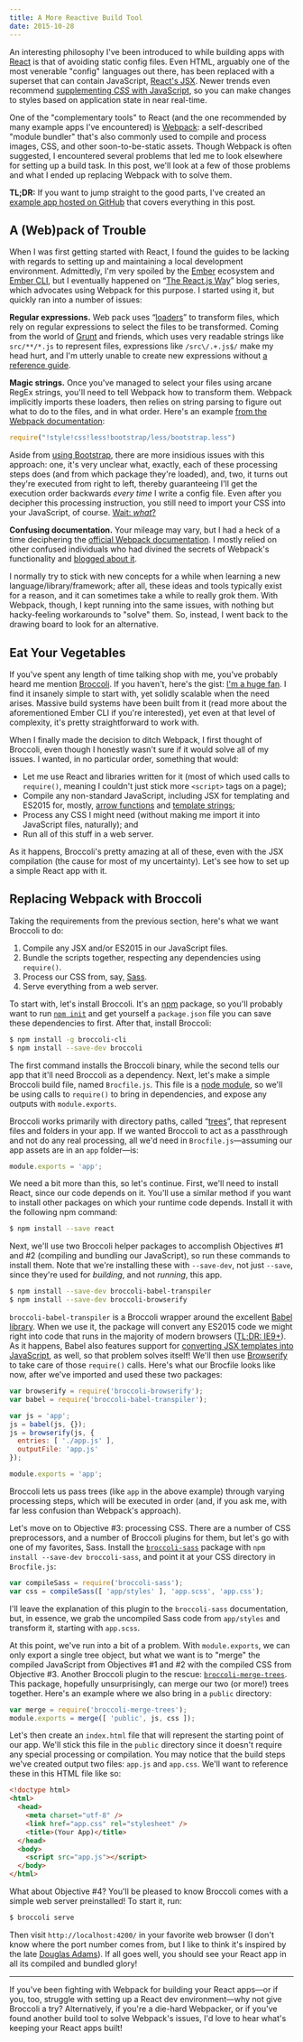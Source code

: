 ```yaml
---
title: A More Reactive Build Tool
date: 2015-10-28
---
```


An interesting philosophy I've been introduced to while building apps with [React](https://facebook.github.io/react/) is that of avoiding static config files. Even HTML, arguably one of the most venerable "config" languages out there, has been replaced with a superset that can contain JavaScript, [React's JSX](https://facebook.github.io/jsx/). Newer trends even recommend [supplementing _CSS_ with JavaScript](https://speakerdeck.com/vjeux/react-css-in-js), so you can make changes to styles based on application state in near real-time.

<!-- more -->

One of the "complementary tools" to React (and the one recommended by many example apps I've encountered) is [Webpack](http://webpack.github.io/): a self-described "module bundler" that's also commonly used to compile and process images, CSS, and other soon-to-be-static assets. Though Webpack is often suggested, I encountered several problems that led me to look elsewhere for setting up a build task. In this post, we'll look at a few of those problems and what I ended up replacing Webpack with to solve them.

**TL;DR:** If you want to jump straight to the good parts, I've created an [example app hosted on GitHub](https://github.com/TimGThomas/building-react-with-broccoli) that covers everything in this post.

## A (Web)pack of Trouble

When I was first getting started with React, I found the guides to be lacking with regards to setting up and maintaining a local development environment. Admittedly, I'm very spoiled by the [Ember](http://emberjs.com/) ecosystem and [Ember CLI](http://www.ember-cli.com/), but I eventually happened on “[The React.js Way](https://blog.risingstack.com/the-react-way-getting-started-tutorial/)” blog series, which advocates using Webpack for this purpose. I started using it, but quickly ran into a number of issues:

**Regular expressions.** Web pack uses “[loaders](http://webpack.github.io/docs/using-loaders.html)” to transform files, which rely on regular expressions to select the files to be transformed. Coming from the world of [Grunt](http://gruntjs.com/) and friends, which uses very readable strings like `src/**/*.js` to represent files, expressions like `/src\/.+.js$/` make my head hurt, and I'm utterly unable to create new expressions without [a reference guide](http://www.regular-expressions.info/).

**Magic strings.** Once you've managed to select your files using arcane RegEx strings, you'll need to tell Webpack how to transform them. Webpack implicitly imports these loaders, then relies on string parsing to figure out what to do to the files, and in what order. Here's an example [from the Webpack documentation](http://webpack.github.io/docs/using-loaders.html#loaders-in-require):

```js
require("!style!css!less!bootstrap/less/bootstrap.less")
```

Aside from [using Bootstrap](https://vimeo.com/97318798), there are more insidious issues with this approach: one, it's very unclear what, exactly, each of these processing steps does (and from which package they're loaded), and, two, it turns out they're executed from right to left, thereby guaranteeing I'll get the execution order backwards _every time_ I write a config file. Even after you decipher this processing instruction, you still need to import your CSS into your JavaScript, of course. [Wait: _what_?](https://github.com/webpack/css-loader#usage)

**Confusing documentation.** Your mileage may vary, but I had a heck of a time deciphering the [official Webpack documentation](http://webpack.github.io/docs/). I mostly relied on other confused individuals who had divined the secrets of Webpack's functionality and [blogged about it](http://www.christianalfoni.com/articles/2015_04_19_The-ultimate-webpack-setup).

I normally try to stick with new concepts for a while when learning a new language/library/framework; after all, these ideas and tools typically exist for a reason, and it can sometimes take a while to really grok them. With Webpack, though, I kept running into the same issues, with nothing but hacky-feeling workarounds to "solve" them. So, instead, I went back to the drawing board to look for an alternative.

## Eat Your Vegetables

If you've spent any length of time talking shop with me, you've probably heard me mention [Broccoli](https://github.com/broccolijs/broccoli). If you haven't, here's the gist: [I'm a huge fan](https://speakerdeck.com/timgthomas/chocolate-covered-vegetables-tasty-workflows-with-broccoli). I find it insanely simple to start with, yet solidly scalable when the need arises. Massive build systems have been built from it (read more about the aforementioned Ember CLI if you're interested), yet even at that level of complexity, it's pretty straightforward to work with.

When I finally made the decision to ditch Webpack, I first thought of Broccoli, even though I honestly wasn't sure if it would solve all of my issues. I wanted, in no particular order, something that would:

* Let me use React and libraries written for it (most of which used calls to `require()`, meaning I couldn't just stick more `<script>` tags on a page);
* Compile any non-standard JavaScript, including JSX for templating and ES2015 for, mostly, [arrow functions](https://developer.mozilla.org/en-US/docs/Web/JavaScript/Reference/Functions/Arrow_functions) and [template strings](https://developer.mozilla.org/en-US/docs/Web/JavaScript/Reference/template_strings);
* Process any CSS I might need (without making me import it into JavaScript files, naturally); and
* Run all of this stuff in a web server.

As it happens, Broccoli's pretty amazing at all of these, even with the JSX compilation (the cause for most of my uncertainty). Let's see how to set up a simple React app with it.

## Replacing Webpack with Broccoli

Taking the requirements from the previous section, here's what we want Broccoli to do:

1. Compile any JSX and/or ES2015 in our JavaScript files.
2. Bundle the scripts together, respecting any dependencies using `require()`.
3. Process our CSS from, say, [Sass](http://sass-lang.com/).
4. Serve everything from a web server.

To start with, let's install Broccoli. It's an [npm](https://www.npmjs.com/) package, so you'll probably want to run [`npm init`](https://docs.npmjs.com/cli/init) and get yourself a `package.json` file you can save these dependencies to first. After that, install Broccoli:

``` bash
$ npm install -g broccoli-cli
$ npm install --save-dev broccoli
```

The first command installs the Broccoli binary, while the second tells our app that it'll need Broccoli as a dependency. Next, let's make a simple Broccoli build file, named `Brocfile.js`. This file is a [node module](https://nodejs.org/api/modules.html#modules_modules), so we'll be using calls to `require()` to bring in dependencies, and expose any outputs with `module.exports`.

Broccoli works primarily with directory paths, called “[trees](https://github.com/broccolijs/broccoli#plugin-api-specification)”, that represent files and folders in your app. If we wanted Broccoli to act as a passthrough and not do any real processing, all we'd need in `Brocfile.js`—assuming our app assets are in an `app` folder—is:

```js
module.exports = 'app';
```

We need a bit more than this, so let's continue. First, we'll need to install React, since our code depends on it. You'll use a similar method if you want to install other packages on which your runtime code depends. Install it with the following npm command:

``` bash
$ npm install --save react
```

Next, we'll use two Broccoli helper packages to accomplish Objectives #1 and #2 (compiling and bundling our JavaScript), so run these commands to install them. Note that we're installing these with `--save-dev`, not just `--save`, since they're used for _building_, and not _running_, this app.

``` bash
$ npm install --save-dev broccoli-babel-transpiler
$ npm install --save-dev broccoli-browserify
```

`broccoli-babel-transpiler` is a Broccoli wrapper around the excellent [Babel library](https://babeljs.io/). When we use it, the package will convert any ES2015 code we might right into code that runs in the majority of modern browsers ([TL;DR: IE9+](https://babeljs.io/docs/faq/)). As it happens, Babel also features support for [converting JSX templates into JavaScript](https://babeljs.io/docs/usage/jsx/), as well, so that problem solves itself! We'll then use [Browserify](http://browserify.org/) to take care of those `require()` calls. Here's what our Brocfile looks like now, after we've imported and used these two packages:

``` js
var browserify = require('broccoli-browserify');
var babel = require('broccoli-babel-transpiler');

var js = 'app';
js = babel(js, {});
js = browserify(js, {
  entries: [ './app.js' ],
  outputFile: 'app.js'
});

module.exports = 'app';
```

Broccoli lets us pass trees (like `app` in the above example) through varying processing steps, which will be executed in order (and, if you ask me, with far less confusion than Webpack's approach).

Let's move on to Objective #3: processing CSS. There are a number of CSS preprocessors, and a number of Broccoli plugins for them, but let's go with one of my favorites, Sass. Install the [`broccoli-sass`](https://github.com/joliss/broccoli-sass) package with `npm install --save-dev broccoli-sass`, and point it at your CSS directory in `Brocfile.js`:

``` js
var compileSass = require('broccoli-sass');
var css = compileSass([ 'app/styles' ], 'app.scss', 'app.css');
```

I'll leave the explanation of this plugin to the `broccoli-sass` documentation, but, in essence, we grab the uncompiled Sass code from `app/styles` and transform it, starting with `app.scss`.

At this point, we've run into a bit of a problem. With `module.exports`, we can only export a single tree object, but what we want is to "merge" the compiled JavaScript from Objectives #1 and #2 with the compiled CSS from Objective #3. Another Broccoli plugin to the rescue: [`broccoli-merge-trees`](https://github.com/joliss/broccoli-merge-trees). This package, hopefully unsurprisingly, can merge our two (or more!) trees together. Here's an example where we also bring in a `public` directory:

``` js
var merge = require('broccoli-merge-trees');
module.exports = merge([ 'public', js, css ]);
```

Let's then create an `index.html` file that will represent the starting point of our app. We'll stick this file in the `public` directory since it doesn't require any special processing or compilation. You may notice that the build steps we've created output two files: `app.js` and `app.css`. We'll want to reference these in this HTML file like so:

``` html
<!doctype html>
<html>
  <head>
    <meta charset="utf-8" />
    <link href="app.css" rel="stylesheet" />
    <title>(Your App)</title>
  </head>
  <body>
    <script src="app.js"></script>
  </body>
</html>
```

What about Objective #4? You'll be pleased to know Broccoli comes with a simple web server preinstalled! To start it, run:

``` bash
$ broccoli serve
```

Then visit `http://localhost:4200/` in your favorite web browser (I don't know where the port number comes from, but I like to think it's inspired by the late [Douglas Adams](https://en.wikipedia.org/wiki/Douglas_Adams)). If all goes well, you should see your React app in all its compiled and bundled glory!

<hr>

If you've been fighting with Webpack for building your React apps—or if you, too, struggle with setting up a React dev environment—why not give Broccoli a try? Alternatively, if you're a die-hard Webpacker, or if you've found another build tool to solve Webpack's issues, I'd love to hear what's keeping your React apps built!
